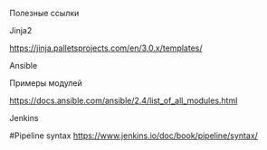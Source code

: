 Полезные ссылки


Jinja2

https://jinja.palletsprojects.com/en/3.0.x/templates/


Ansible

Примеры модулей

https://docs.ansible.com/ansible/2.4/list_of_all_modules.html


Jenkins

#Pipeline syntax
https://www.jenkins.io/doc/book/pipeline/syntax/